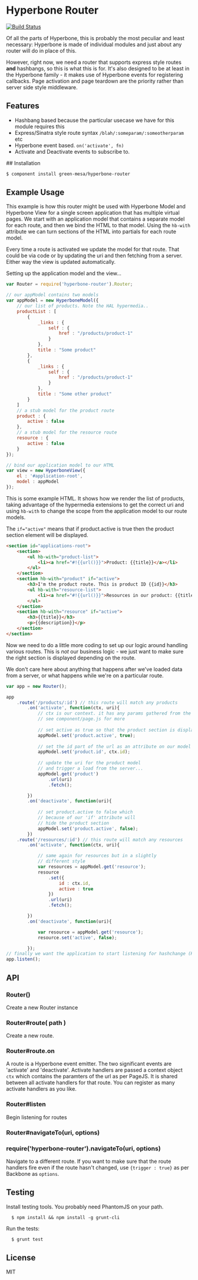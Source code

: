 # Hyperbone Router

[![Build Status](https://travis-ci.org/green-mesa/hyperbone-router.png?branch=master)](https://travis-ci.org/green-mesa/hyperbone-router)

Of all the parts of Hyperbone, this is probably the most peculiar and least necessary: Hyperbone is made of individual modules and just about any router will do in place of this.

However, right now, we need a router that supports express style routes **and** hashbangs, so this is what this is for. It's also designed to be at least in the Hyperbone family - it makes use of Hyperbone events for registering callbacks. Page activation and page teardown are the priority rather than server side style middleware. 
## Features

- Hashbang based because the particular usecase we have for this module requires this
- Express/Sinatra style route syntax `/blah/:someparam/:someotherparam` etc
- Hyperbone event based. `on('activate', fn)`
- Activate and Deactivate events to subscribe to.

## Installation

```sh
$ component install green-mesa/hyperbone-router
```


## Example Usage

This example is how this router might be used with Hyperbone Model and Hyperbone View for a single screen application that has multiple virtual pages. We start with an application model that contains a separate model for each route, and then we bind the HTML to that model. Using the `hb-with` attribute we can turn sections of the HTML into partials for each route model. 

Every time a route is activated we update the model for that route. That could be via code or by updating the uri and then fetching from a server. Either way the view is updated automatically.

Setting up the application model and the view...

```js
var Router = require('hyperbone-router').Router;

// our appModel contains two models
var appModel = new HyperboneModel({
	// our list of products. Note the HAL hypermedia..
	productList : [
		{
			_links : {
				self : {
					href : "/products/product-1"
				}
			},
			title : "Some product"
		},
		{
			_links : {
				self : {
					href : "/products/product-1"
				}
			},
			title : "Some other product"
		}
	]
	// a stub model for the product route
	product : {
		active : false
	},
	// a stub model for the resource route
	resource : {
		active : false
	}
});

// bind our application model to our HTML
var view = new HyperboneView({
	el : '#application-root',
	model : appModel
});
```

This is some example HTML. It shows how we render the list of products, taking advantage of the hypermedia extensions to get the correct uri and using `hb-with` to change the scope from the application model to our route models. 

The `if="active"` means that if product.active is true then the product section element will be displayed. 

```html
<section id="applications-root">
	<section>
		<ul hb-with="product-list">
			<li><a href="#!{{url()}}">Product: {{title}}</a></li>
		</ul>
	</section>
	<section hb-with="product" if="active">
		<h3>I'm the product route. This is product ID {{id}}</h3>
		<ul hb-with="resource-list">
			<li><a href="#!{{url()}}">Resources in our product: {{title}}</a></li>
		</ul>
	</section>
	<section hb-with="resource" if="active">
		<h3>{{title}}</h3>
		<p>{{description}}</p>
	</section>
</section>
```
Now we need to do a little more coding to set up our logic around handling various routes. This is *not* our business logic - we just want to make sure the right section is displayed depending on the route. 

We don't care here about anything that happens after we've loaded data from a server, or what happens while we're on a particular route.

```js
var app = new Router();

app
	.route('/products/:id') // this route will match any products
		.on('activate', function(ctx, uri){
			// ctx is our context. it has any params gathered from the route.
			// see component/page.js for more
			
			// set active as true so that the product section is displayed
			appModel.set('product.active', true);
			
			// set the id part of the url as an attribute on our model
			appModel.set('product.id', ctx.id);
			
			// update the uri for the product model
			// and trigger a load from the server...
			appModel.get('product')
				.url(uri)
				.fetch();

		})
		.on('deactivate', function(uri){
			
			// set product.active to false which 
			// because of our 'if' attribute will
			// hide the product section
			appModel.set('product.active', false);
		})
	.route('/resources/:id') // this route will match any resources
		.on('activate', function(ctx, uri){

			// same again for resources but in a slightly
			// different style
			var resources = appModel.get('resource');
			resource
				.set({
					id : ctx.id,
					active : true
				})
				.url(uri)
				.fetch();

		})
		.on('deactivate', function(uri){

			var resource = appModel.get('resource');
			resource.set('active', false);

		});
// finally we want the application to start listening for hashchange (History API support may come later)
app.listen();

```

## API

### Router()

Create a new Router instance

### Router#route( path )

Create a new route. 

### Router#route.on

A route is a Hyperbone event emitter. The two significant events are 'activate' and 'deactivate'. Activate handlers are passed a context object `ctx` which contains the paramters of the url as per PageJS. It is shared between all activate handlers for that route. You can register as many activate handlers as you like. 

### Router#listen

Begin listening for routes

### Router#navigateTo(uri, options)
### require('hyperbone-router').navigateTo(uri, options)

Navigate to a different route. If you want to make sure that the route handlers fire even if the route hasn't changed, use `{trigger : true}` as per Backbone as `options`.

## Testing

Install testing tools. You probably need PhantomJS on your path.

```back
  $ npm install && npm install -g grunt-cli
```

Run the tests:

```bash
  $ grunt test
```

## License

  MIT
